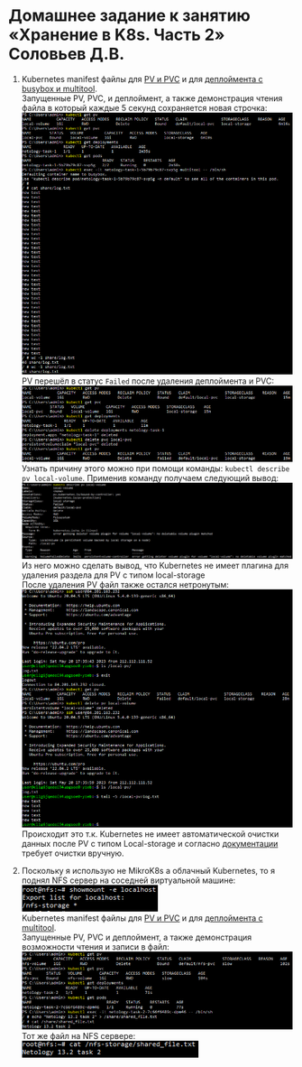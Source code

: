 # Домашнее задание к занятию «Хранение в K8s. Часть 2» Соловьев Д.В.
1. Kubernetes manifest файлы для [PV и PVC](./kubernetes%20manifests/persistemntVolume.yaml) и для [деплоймента с busybox и multitool](./kubernetes%20manifests/deployment.yaml).  
   Запущенные PV, PVC, и деплоймент, а также демонстрация чтения файла в который каждые 5 секунд сохраняется новая строчка:  
   ![local PV and PVC](./pictures/local%20PV%20and%20PVC.PNG)  
   PV перешёл в статус ```Failed``` после удаления деплоймента и PVC:  
   ![Delete deployment and PVC](./pictures/Delete%20deployment%20and%20PVC.PNG)  
   Узнать причину этого можно при помощи команды: ```kubectl describe pv local-volume```. Применив команду получаем следующий вывод:  
   ![Describe pv](./pictures/Describe%20pv.PNG)  
   Из него можно сделать вывод, что Kubernetes не имеет плагина для удаления раздела для PV с типом local-storage  
   После удаления PV файл также остался нетронутым:  
   ![Delete PV](./pictures/Delete%20PV.PNG)  
   Происходит это т.к. Kubernetes не имеет автоматической очистки данных после PV с типом Local-storage и согласно [документации](https://kubernetes.io/docs/concepts/storage/volumes/#local) требует очистки вручную.

2. Поскольку я использую не MikroK8s а облачный Kubernetes, то я поднял NFS сервер на соседней виртуальной машине:  
   ![nfs](./pictures/nfs.PNG)  
   Kubernetes manifest файлы для [PV и PVC](./kubernetes%20manifests/persistemntVolume2.yaml) и для [деплоймента с multitool](./kubernetes%20manifests/deployment2.yaml).  
   Запущенные PV, PVC и деплоймент, а также демонстрация возможности чтения и записи в файл:  
   ![NFS PV and PVC](./pictures/NFS%20PV%20and%20PVC.PNG)  
   Тот же файл на NFS сервере:  
   ![nfs-storage](./pictures/nfs-storage.PNG)
